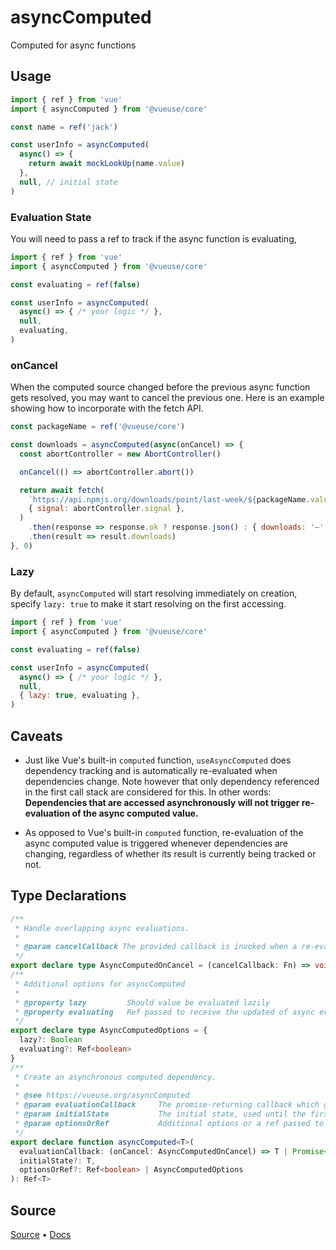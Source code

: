 # asyncComputed

Computed for async functions

## Usage

```js
import { ref } from 'vue'
import { asyncComputed } from '@vueuse/core'

const name = ref('jack')

const userInfo = asyncComputed(
  async() => {
    return await mockLookUp(name.value)
  },
  null, // initial state
)
```

### Evaluation State

You will need to pass a ref to track if the async function is evaluating,

```js
import { ref } from 'vue'
import { asyncComputed } from '@vueuse/core'

const evaluating = ref(false)

const userInfo = asyncComputed(
  async() => { /* your logic */ },
  null,
  evaluating,
)
```

### onCancel

When the computed source changed before the previous async function gets resolved, you may want to cancel the previous one. Here is an example showing how to incorporate with the fetch API.

```js
const packageName = ref('@vueuse/core')

const downloads = asyncComputed(async(onCancel) => {
  const abortController = new AbortController()

  onCancel(() => abortController.abort())

  return await fetch(
    `https://api.npmjs.org/downloads/point/last-week/${packageName.value}`,
    { signal: abortController.signal },
  )
    .then(response => response.ok ? response.json() : { downloads: '—' })
    .then(result => result.downloads)
}, 0)
```

### Lazy

By default, `asyncComputed` will start resolving immediately on creation, specify `lazy: true` to make it start resolving on the first accessing.

```js
import { ref } from 'vue'
import { asyncComputed } from '@vueuse/core'

const evaluating = ref(false)

const userInfo = asyncComputed(
  async() => { /* your logic */ },
  null,
  { lazy: true, evaluating },
)
```

## Caveats

- Just like Vue's built-in `computed` function, `useAsyncComputed` does dependency tracking and is automatically re-evaluated when dependencies change. Note however that only dependency referenced in the first call stack are considered for this. In other words: **Dependencies that are accessed asynchronously will not trigger re-evaluation of the async computed value.**

- As opposed to Vue's built-in `computed` function, re-evaluation of the async computed value is triggered whenever dependencies are changing, regardless of whether its result is currently being tracked or not.


<!--FOOTER_STARTS-->
## Type Declarations

```typescript
/**
 * Handle overlapping async evaluations.
 *
 * @param cancelCallback The provided callback is invoked when a re-evaluation of the computed value is triggered before the previous one finished
 */
export declare type AsyncComputedOnCancel = (cancelCallback: Fn) => void
/**
 * Additional options for asyncComputed
 *
 * @property lazy         Should value be evaluated lazily
 * @property evaluating   Ref passed to receive the updated of async evaluation
 */
export declare type AsyncComputedOptions = {
  lazy?: Boolean
  evaluating?: Ref<boolean>
}
/**
 * Create an asynchronous computed dependency.
 *
 * @see https://vueuse.org/asyncComputed
 * @param evaluationCallback     The promise-returning callback which generates the computed value
 * @param initialState           The initial state, used until the first evaluation finishes
 * @param optionsOrRef           Additional options or a ref passed to receive the updates of the async evaluation
 */
export declare function asyncComputed<T>(
  evaluationCallback: (onCancel: AsyncComputedOnCancel) => T | Promise<T>,
  initialState?: T,
  optionsOrRef?: Ref<boolean> | AsyncComputedOptions
): Ref<T>
```

## Source

[Source](https://github.com/vueuse/vueuse/blob/main/packages/core/asyncComputed/index.ts) • [Docs](https://github.com/vueuse/vueuse/blob/main/packages/core/asyncComputed/index.md)


<!--FOOTER_ENDS-->
